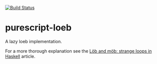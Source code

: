 [![Build Status](https://travis-ci.org/vyorkin/purescript-loeb.svg?branch=master)](https://travis-ci.org/vyorkin/purescript-loeb)

# purescript-loeb

A lazy loeb implementation.

For a more thorough explanation see the [Löb and möb: strange loops in Haskell](https://github.com/quchen/articles/blob/master/loeb-moeb.md) article.
